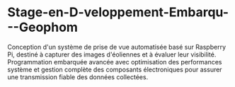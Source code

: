# Stage-en-D-veloppement-Embarqu---Geophom
Conception d'un système de prise de vue automatisée basé sur Raspberry Pi, destiné à capturer des images d'éoliennes et à évaluer leur visibilité. Programmation embarquée avancée avec optimisation des performances système et gestion complète des composants électroniques pour assurer une transmission fiable des données collectées.
